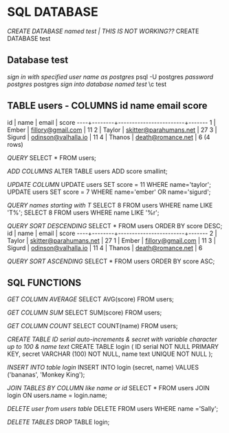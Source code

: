 # SQL DATABASE

*CREATE DATABASE named test | THIS IS NOT WORKING??*
CREATE DATABASE test

## Database test

*sign in with specified user name as postgres*
psql -U postgres
*password postgres*
postgres
*sign into database named test*
\c test

## TABLE users - COLUMNS id name email score

 id |  name  |         email          | score
----+--------+------------------------+-------
  1 | Ember  | fillory@gmail.com      |     11
  2 | Taylor | skitter@parahumans.net |    27
  3 | Sigurd | odinson@valhalla.io    |     11
  4 | Thanos | death@romance.net      |     6
(4 rows)

*QUERY*
SELECT * FROM users;

*ADD COLUMNS*
ALTER TABLE users ADD score smallint;

*UPDATE COLUMN*
UPDATE users SET score = 11 WHERE name='taylor';
UPDATE users SET score = 7 WHERE name='ember' OR name='sigurd';

*QUERY names starting with T*
SELECT 8 FROM users WHERE name LIKE 'T%'; <!-- % means anything after. Char case must match | Taylor, Thanos -->
SELECT 8 FROM users WHERE name LIKE '%r'; <!-- all names ending in r | Ember, Taylor -->

*QUERY SORT DESCENDING*
SELECT * FROM users ORDER BY score DESC;
id |  name  |         email          | score
----+--------+------------------------+-------
  2 | Taylor | skitter@parahumans.net |    27
  1 | Ember  | fillory@gmail.com      |    11
  3 | Sigurd | odinson@valhalla.io    |    11
  4 | Thanos | death@romance.net      |     6

*QUERY SORT ASCENDING*
SELECT * FROM users ORDER BY score ASC;

## SQL FUNCTIONS

*GET COLUMN AVERAGE*
SELECT AVG(score) FROM users;

*GET COLUMN SUM*
SELECT SUM(score) FROM users;

*GET COLUMN COUNT*
SELECT COUNT(name) FROM users;

*CREATE TABLE ID serial auto-increments & secret with variable character up to 100 & name text*
CREATE TABLE login (
 ID serial NOT NULL PRIMARY KEY,
 secret VARCHAR (100) NOT NULL,
 name text UNIQUE NOT NULL
);

*INSERT INTO table login*
INSERT INTO login (secret, name) VALUES ('bananas', 'Monkey King');

*JOIN TABLES BY COLUMN like name or id*
SELECT * FROM users JOIN login ON users.name = login.name;

*DELETE user from users table*
DELETE FROM users WHERE name ='Sally';

*DELETE TABLES*
DROP TABLE login;